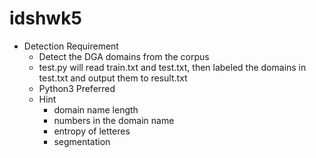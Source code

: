 # idshwk5

- Detection Requirement
  - Detect the DGA domains from the corpus 
  - test.py will read train.txt and test.txt, then labeled the domains in test.txt and output them to result.txt 
  - Python3 Preferred 
  - Hint
    - domain name length 
    - numbers in the domain name
    - entropy of letteres
    - segmentation 

